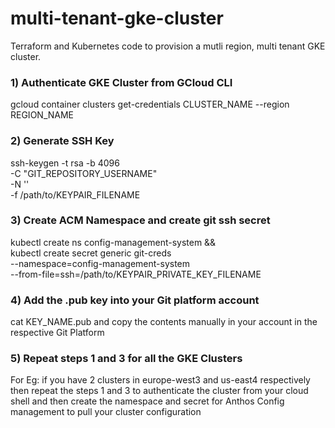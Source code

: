 # multi-tenant-gke-cluster
Terraform and Kubernetes code to provision a mutli region, multi tenant GKE cluster.

### 1) Authenticate GKE Cluster from GCloud CLI
gcloud container clusters get-credentials CLUSTER_NAME --region REGION_NAME


### 2) Generate SSH Key
ssh-keygen -t rsa -b 4096 \
-C "GIT_REPOSITORY_USERNAME" \
-N '' \
-f /path/to/KEYPAIR_FILENAME

### 3) Create ACM Namespace and create git ssh secret
kubectl create ns config-management-system && \
kubectl create secret generic git-creds \
 --namespace=config-management-system \
 --from-file=ssh=/path/to/KEYPAIR_PRIVATE_KEY_FILENAME

### 4) Add the .pub key into your Git platform account
cat KEY_NAME.pub and copy the contents manually in your account in the respective Git Platform

### 5) Repeat steps 1 and 3 for all the GKE Clusters
For Eg: if you have 2 clusters in europe-west3 and us-east4 respectively then repeat the steps 1 and 3 to authenticate the cluster from your cloud shell and then create the namespace and secret for Anthos Config management to pull your cluster configuration